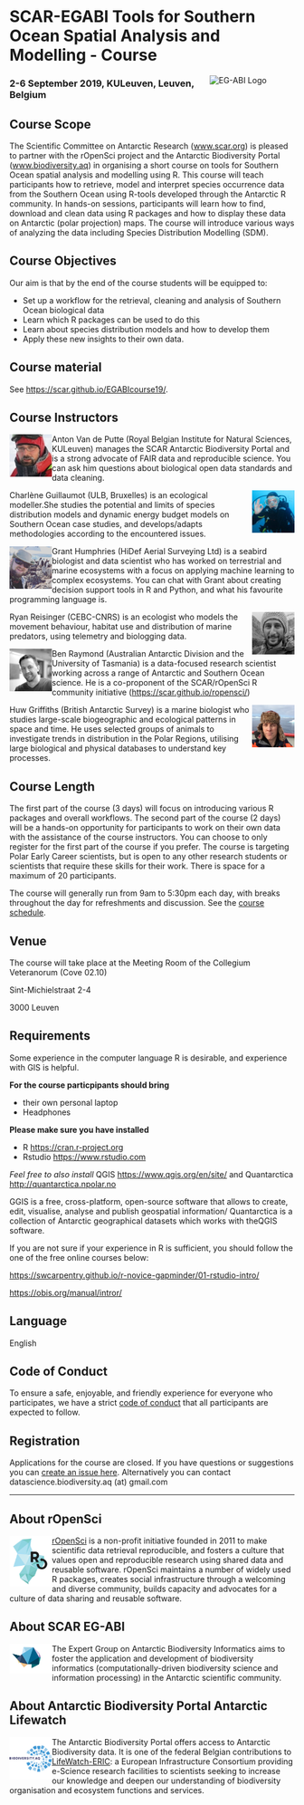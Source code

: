 # SCAR-EGABI Tools for Southern Ocean Spatial Analysis and Modelling - Course

<img src="/images/EGABI_logo.png" alt="EG-ABI Logo" title="EG-ABI Logo" width="150"  align="right"/>

### 2-6 September 2019, KULeuven, Leuven, Belgium
## Course Scope

The Scientific Committee on Antarctic Research (www.scar.org) is pleased to partner with the rOpenSci project and the Antarctic Biodiversity Portal (www.biodiversity.aq) in organising a short course on tools for Southern Ocean spatial analysis and modelling using R.
This course will teach participants how to retrieve, model and interpret species occurrence data from the Southern Ocean using R-tools developed through the Antarctic R community. In hands-on sessions, participants will learn how to find, download and clean data using R packages and how to display these data on Antarctic (polar projection) maps. The course will introduce various ways of analyzing the data including Species Distribution Modelling (SDM).

## Course Objectives

Our aim is that by the end of the course students will be equipped to:

- Set up a workflow for the retrieval, cleaning and analysis of Southern Ocean biological data
- Learn which R packages can be used to do this
- Learn about species distribution models and how to develop them
- Apply these new insights to their own data.

## Course material

See https://scar.github.io/EGABIcourse19/.

## Course Instructors

<img src="/images/Anton.jpeg" alt="Anton" title="Anton" width="75"  align="left"/> Anton Van de Putte (Royal Belgian Institute for Natural Sciences, KULeuven) manages the SCAR Antarctic Biodiversity Portal and is a strong advocate of FAIR data and reproducible science. You can ask him questions about biological open data standards and data cleaning.

<img src="/images/Charlene.jpg" alt="Charlene" title="Charlene" width="75"  align="right"/> Charlène Guillaumot (ULB, Bruxelles) is an ecological modeller.She studies the potential and limits of species distribution models and dynamic energy budget models on Southern Ocean case studies, and develops/adapts methodologies according to the encountered issues. 

<img src="/images/Grant.jpg" alt="Grant" title="Grant" width="75"  align="left"/>Grant Humphries (HiDef Aerial Surveying Ltd) is a seabird biologist and data scientist who has worked on terrestrial and marine ecosystems with a focus on applying machine learning to complex ecosystems. You can chat with Grant about creating decision support tools in R and Python, and what his favourite programming language is.

<img src="/images/Ryan.jpg" alt="Ryan" title="Ryan" width="75"  align="right"/> Ryan Reisinger (CEBC-CNRS) is an ecologist who models the movement behaviour, habitat use and distribution of marine predators, using telemetry and biologging data.

<img src="/images/Ben.jpg" alt="Ben" title="Ben" width="75"  align="left"/> Ben Raymond (Australian Antarctic Division and the University of Tasmania) is a data-focused research scientist working across a range of Antarctic and Southern Ocean science. He is a co-proponent of the SCAR/rOpenSci R community initiative (https://scar.github.io/ropensci/)

<img src="/images/Huw.jpg" alt="Huw" title="Huw" width="75"  align="right"/> Huw Griffiths (British Antarctic Survey) is a marine biologist who studies large-scale biogeographic and ecological patterns in space and time. He uses selected groups of animals to investigate trends in distribution in the Polar Regions, utilising large biological and physical databases to understand key processes.


## Course Length

The first part of the course (3 days)  will focus on introducing various R packages and overall workflows. The second part of the course (2 days) will be a hands-on opportunity for participants to work on their own data with the assistance of the course instructors. You can choose to only register for the first part of the course if you prefer.
The course is targeting Polar Early Career scientists, but is open to any other research students or scientists that require these skills for their work. There is space for a maximum of 20 participants.

The course will generally run from 9am to 5:30pm each day, with breaks throughout the day for refreshments and discussion. See the [course schedule](https://scar.github.io/EGABIcourse19/course-schedule.html).

## Venue

The course will take place at the Meeting Room of the Collegium Veteranorum (Cove 02.10) 

Sint-Michielstraat 2-4

3000 Leuven


## Requirements

Some experience in the computer language R is desirable, and experience with GIS is helpful. 

**For the course particpipants should bring**
- their own personal laptop
- Headphones

**Please make sure you have installed**
- R https://cran.r-project.org
- Rstudio https://www.rstudio.com

*Feel free to also install*
QGIS https://www.qgis.org/en/site/ and Quantarctica http://quantarctica.npolar.no

GGIS is a free, cross-platform, open-source software that allows to create, edit, visualise, analyse and publish geospatial information/ Quantarctica is a collection of Antarctic geographical datasets which works with theQGIS software.


If you are not sure if your experience in R is sufficient, you should follow the one of the free online courses below:

https://swcarpentry.github.io/r-novice-gapminder/01-rstudio-intro/

https://obis.org/manual/intror/


## Language

English

## Code of Conduct

To ensure a safe, enjoyable, and friendly experience for everyone who participates, we have a strict [code of conduct](coc.md) that all participants are expected to follow.


## Registration

Applications for the course are closed. 
If you have questions or suggestions you can [create an issue here](https://github.com/SCAR/EGABIcourse19/issues). Alternatively you can contact datascience.biodiversity.aq (at) gmail.com

----

## About rOpenSci

<img src="/images/icon_short_color.svg" alt="rOpenSci" title="rOpenSci Logo" width="75"  align="left"/>

[rOpenSci](https://ropensci.org/) is a non-profit initiative founded in 2011 to make scientific data retrieval reproducible, and fosters a culture that values open and reproducible research using shared data and reusable software. rOpenSci maintains a number of widely used R packages, creates social infrastructure through a welcoming and diverse community, builds capacity and advocates for a culture of data sharing and reusable software.


## About SCAR EG-ABI

<img src="/images/EGABI_logo.svg" alt="EG-ABI Logo" title="EG-ABI Logo" width="75"  align="left"/>

The Expert Group on Antarctic Biodiversity Informatics aims to foster the application and development of biodiversity informatics (computationally-driven biodiversity science and information processing) in the Antarctic scientific community.


## About Antarctic Biodiversity Portal Antarctic Lifewatch

<img src="/images/AntaBIF_Logo.jpg" alt="Antarctic Biodiversity Portal" title="Antarctic Biodiversity Portal" width="75"  align="left"/>

The Antarctic Biodiversity Portal offers access to Antarctic Biodiversity data. It is one of the federal Belgian contributions to [LifeWatch-ERIC](https://www.lifewatch.eu/): a European Infrastructure Consortium providing e-Science research facilities to scientists seeking to increase our knowledge and deepen our understanding of biodiversity organisation and ecosystem functions and services.

